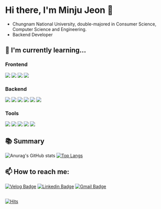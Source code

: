 # Hi there, I'm Minju Jeon 👋

- Chungnam National University, double-majored in Consumer Science, Computer Science and Engineering.
- Backend Developer

## 🌱 I'm currently learning...

### Frontend
<img src="https://img.shields.io/badge/HTML5-E34F26?style=flat-square&logo=html5&logoColor=E34F26"/>
<img src="https://img.shields.io/badge/css-1572B6?style=flat-square&logo=css3&logoColor=1572B6"/>
<img src="https://img.shields.io/badge/JavaScript-F7DF1E?style=flat-square&logo=javascript&logoColor=F7DF1E"/>
<img src="https://img.shields.io/badge/React-61DAFB?style=flat-square&logo=react&logoColor=61DAFB"/>

### Backend
<img src="https://img.shields.io/badge/Spring-6DB33F?style=flat-square&logo=spring&logoColor=6DB33F"/>
<img src="https://img.shields.io/badge/SpringBoot-6DB33F?style=flat-square&logo=springboot&logoColor=6DB33F"/>
<img src="https://img.shields.io/badge/PHP-777BB4?style=flat-square&logo=php&logoColor=777BB4"/>
<img src="https://img.shields.io/badge/MySQL-4479A1?style=flat-square&logo=mysql&logoColor=4479A1"/>
<img src="https://img.shields.io/badge/Oracle-F80000?style=flat-square&logo=oracle&logoColor=F80000"/>
<img src="https://img.shields.io/badge/Firebase-FFCA28?style=flat-square&logo=firebase&logoColor=#FFCA28"/>

### Tools
<img src="https://img.shields.io/badge/Git-F05032?style=flat-square&logo=git&logoColor=F05032"/>
<img src="https://img.shields.io/badge/Github-181717?style=flat-square&logo=github&logoColor=181717"/>
<img src="https://img.shields.io/badge/Figma-F24E1E?style=flat-square&logo=figma&logoColor=F24E1E"/>
<img src="https://img.shields.io/badge/Notion-000000?style=flat-square&logo=notion&logoColor=000000"/>
<img src="https://img.shields.io/badge/Slack-4A154B?style=flat-square&logo=slack&logoColor=4A154B"/>

## 📚 Summary
![Anurag's GitHub stats](https://github-readme-stats.vercel.app/api?username=myminju&show_icons=true&theme=github_dark)
[![Top Langs](https://github-readme-stats.vercel.app/api/top-langs/?username=myminju&layout=compact)](https://github.com/myminju/github-readme-stats)

## 📫 How to reach me:
[![Velog Badge](https://img.shields.io/badge/-Velog-20C997?style=flat-square&logo=velog&logoColor=white&link=https://velog.io/@myzzu)](https://velog.io/@myzzu)
[![Linkedin Badge](https://img.shields.io/badge/-LinkedIn-blue?style=flat-square&logo=Linkedin&logoColor=white)](https://www.linkedin.com/)
[![Gmail Badge](https://img.shields.io/badge/-Gmail-d14836?style=flat-square&logo=Gmail&logoColor=white&link=mjeon7890@gmail.com)](mailto:mjeon7890@gmail.com)
<br>
<br>

[![Hits](https://hits.seeyoufarm.com/api/count/incr/badge.svg?url=https%3A%2F%2Fgithub.com%2Fmyminju%2Fhit-counter&count_bg=%2379C83D&title_bg=%23555555&icon=github.svg&icon_color=%23E7E7E7&title=Github&edge_flat=false)](https://hits.seeyoufarm.com)


<!--
**myminju/myminju** is a ✨ _special_ ✨ repository because its `README.md` (this file) appears on your GitHub profile.

Here are some ideas to get you started:

- 🔭 I’m currently working on ...
- 🌱 I’m currently learning ...
- 👯 I’m looking to collaborate on ...
- 🤔 I’m looking for help with ...
- 💬 Ask me about ...
- 📫 How to reach me: ...
- 😄 Pronouns: ...
- ⚡ Fun fact: ...
-->

